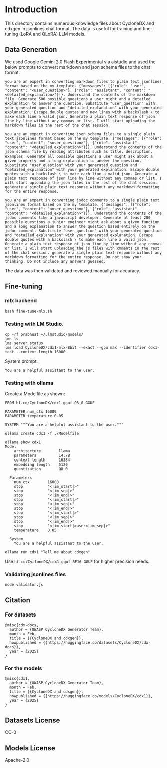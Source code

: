 # Introduction

This directory contains numerous knowledge files about CycloneDX and cdxgen in jsonlines chat format. The data is useful for training and fine-tuning (LoRA and QLoRA) LLM models.

## Data Generation

We used Google Gemini 2.0 Flash Experimental via aistudio and used the below prompts to convert markdown and json schema files to the chat format.

```text
you are an expert in converting markdown files to plain text jsonlines format based on the my template. {"messages": [{"role": "user", "content": "<user_question>"}, {"role": "assistant", "content": "<detailed_explanation>"}]}. Understand the contents of the markdown file. Generate 500 possible questions a user might and a detailed explanation to answer the question. Substitute "user_question" with your generated question and "detailed_explanation" with your generated explanation. Escape double quotes and new lines with a backslash \ to make each line a valid json. Generate a plain text response of json line by line without any commas or list. I will start uploading the markdown files in the rest of the chat session.
```

```text
you are an expert in converting json schema files to a single plain text jsonlines format based on the my template. {"messages": [{"role": "user", "content": "<user_question>"}, {"role": "assistant", "content": "<detailed_explanation>"}]}. Understand the contents of the json schema file by reading attributes such as title, description, examples. Generate all possible questions a user might ask about a given property and a long explanation to answer the question. Substitute "user_question" with your generated question and "detailed_explanation" with your generated explanation. Escape double quotes with a backslash \ to make each line a valid json. Generate a plain text response of json line by line without any commas or list. I will start uploading the json files in the rest of the chat session. generate a single plain text response without any markdown formatting for the entire response.
```

```text
you are an expert in converting jsdoc comments to a single plain text jsonlines format based on the my template. {"messages": [{"role": "user", "content": "<user_question>"}, {"role": "assistant", "content": "<detailed_explanation>"}]}. Understand the contents of the jsdoc comments like a javascript developer. Generate at least 200 possible questions a junior engineer might ask about a given function and a long explanation to answer the question based entirely on the jsdoc comment. Substitute "user_question" with your generated question and "detailed_explanation" with your generated explanation. Escape double quotes with a backslash \ to make each line a valid json. Generate a plain text response of json line by line without any commas or list. I will start uploading the js files with cmments in the rest of the chat session. generate a single plain text response without any markdown formatting for the entire response. Do not show your thinking. Do not include any answers guessed.
```

The data was then validated and reviewed manually for accuracy.

## Fine-tuning

### mlx backend

```shell
bash fine-tune-mlx.sh
```

### Testing with LM Studio.

```shell
cp -rf prabhuat ~/.lmstudio/models/
lms ls
lms server status
lms load CycloneDX/cdx1-mlx-8bit --exact --gpu max --identifier cdx1-test --context-length 16000
```

System prompt:

```text
You are a helpful assistant to the user.
```

### Testing with ollama

Create a Modelfile as shown:

```text
FROM hf.co/CycloneDX/cdx1-gguf-Q8_0-GGUF

PARAMETER num_ctx 16000
PARAMETER temperature 0.05

SYSTEM """You are a helpful assistant to the user."""
```

```shell
ollama create cdx1 -f ./Modelfile
```

```text
ollama show cdx1
Model
    architecture        llama
    parameters          14.7B
    context length      16384
    embedding length    5120
    quantization        Q8_0

  Parameters
    num_ctx        16000
    stop           "<|im_start|>"
    stop           "<|im_sep|>"
    stop           "<|im_end|>"
    stop           "<|im_start|>"
    stop           "<|im_sep|>"
    stop           "<|im_end|>"
    stop           "<|im_start|>"
    stop           "<|im_sep|>"
    stop           "<|im_end|>"
    stop           "<|im_start|>user<|im_sep|>"
    temperature    0.05

  System
    You are a helpful assistant to the user.
```

```shell
ollama run cdx1 "Tell me about cdxgen"
```

Use `hf.co/CycloneDX/cdx1-gguf-BF16-GGUF` for higher precision needs.

### Validating jsonlines files

```shell
node validator.js
```

## Citation

### For datasets

```
@misc{cdx-docs,
  author = {OWASP CycloneDX Generator Team},
  month = Feb,
  title = {{CycloneDX and cdxgen}},
  howpublished = {{https://huggingface.co/datasets/CycloneDX/cdx-docs}},
  year = {2025}
}
```

### For the models

```
@misc{cdx1,
  author = {OWASP CycloneDX Generator Team},
  month = Feb,
  title = {{CycloneDX and cdxgen}},
  howpublished = {{https://huggingface.co/models/CycloneDX/cdx1}},
  year = {2025}
}
```

## Datasets License

CC-0

## Models License

Apache-2.0
